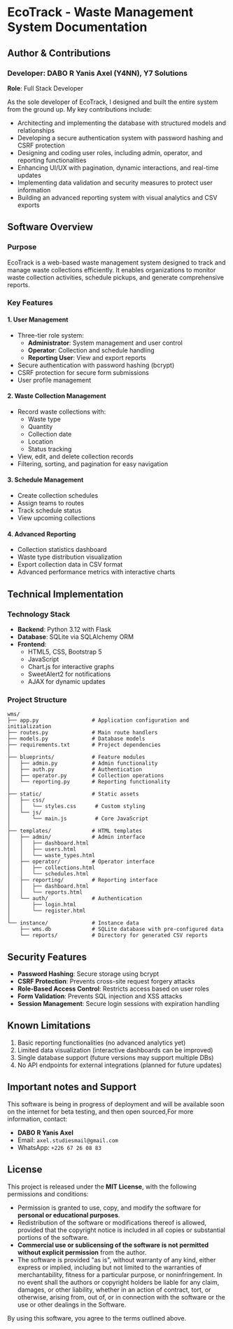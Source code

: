 
# EcoTrack - Waste Management System Documentation

## Author & Contributions

### Developer: DABO R Yanis Axel (Y4NN), Y7 Solutions

**Role**: Full Stack Developer

As the sole developer of EcoTrack, I designed and built the entire system from the ground up. My key contributions include:

- Architecting and implementing the database with structured models and relationships
- Developing a secure authentication system with password hashing and CSRF protection
- Designing and coding user roles, including admin, operator, and reporting functionalities
- Enhancing UI/UX with pagination, dynamic interactions, and real-time updates
- Implementing data validation and security measures to protect user information
- Building an advanced reporting system with visual analytics and CSV exports

## Software Overview

### Purpose

EcoTrack is a web-based waste management system designed to track and manage waste collections efficiently. It enables organizations to monitor waste collection activities, schedule pickups, and generate comprehensive reports.

### Key Features

#### 1. User Management

- Three-tier role system:
  - **Administrator**: System management and user control
  - **Operator**: Collection and schedule handling
  - **Reporting User**: View and export reports
- Secure authentication with password hashing (bcrypt)
- CSRF protection for secure form submissions
- User profile management

#### 2. Waste Collection Management

- Record waste collections with:
  - Waste type
  - Quantity
  - Collection date
  - Location
  - Status tracking
- View, edit, and delete collection records
- Filtering, sorting, and pagination for easy navigation

#### 3. Schedule Management

- Create collection schedules
- Assign teams to routes
- Track schedule status
- View upcoming collections

#### 4. Advanced Reporting

- Collection statistics dashboard
- Waste type distribution visualization
- Export collection data in CSV format
- Advanced performance metrics with interactive charts

## Technical Implementation

### Technology Stack

- **Backend**: Python 3.12 with Flask
- **Database**: SQLite via SQLAlchemy ORM
- **Frontend**:
  - HTML5, CSS, Bootstrap 5
  - JavaScript
  - Chart.js for interactive graphs
  - SweetAlert2 for notifications
  - AJAX for dynamic updates

### Project Structure

```plaintext
wms/
├── app.py                 # Application configuration and initialization
├── routes.py              # Main route handlers
├── models.py              # Database models
├── requirements.txt       # Project dependencies
│
├── blueprints/            # Feature modules
│   ├── admin.py           # Admin functionality
│   ├── auth.py            # Authentication
│   ├── operator.py        # Collection operations
│   └── reporting.py       # Reporting functionality
│
├── static/                # Static assets
│   ├── css/
│   │   └── styles.css      # Custom styling
│   └── js/
│       └── main.js         # Core JavaScript
│
├── templates/             # HTML templates
│   ├── admin/             # Admin interface
│   │   ├── dashboard.html
│   │   ├── users.html
│   │   └── waste_types.html
│   ├── operator/          # Operator interface
│   │   ├── collections.html
│   │   └── schedules.html
│   ├── reporting/         # Reporting interface
│   │   ├── dashboard.html
│   │   └── reports.html
│   └── auth/              # Authentication
│       ├── login.html
│       └── register.html
│
└── instance/              # Instance data
    ├── wms.db             # SQLite database with pre-configured data
    └── reports/           # Directory for generated CSV reports
```

## Security Features

- **Password Hashing**: Secure storage using bcrypt
- **CSRF Protection**: Prevents cross-site request forgery attacks
- **Role-Based Access Control**: Restricts access based on user roles
- **Form Validation**: Prevents SQL injection and XSS attacks
- **Session Management**: Secure login sessions with expiration handling

## Known Limitations

1. Basic reporting functionalities (no advanced analytics yet)
2. Limited data visualization (interactive dashboards can be improved)
3. Single database support (future versions may support multiple DBs)
4. No API endpoints for external integrations (planned for future updates)

## Important notes and Support

This software is being in progress of deployment and will be available soon on the internet for beta testing,
and then open sourced,For more information, contact:

- **DABO R Yanis Axel**
- Email: `axel.studiesmail@gmail.com`
- WhatsApp: `+226 67 26 08 83`

## License

This project is released under the **MIT License**, with the following permissions and conditions:

- Permission is granted to use, copy, and modify the software for **personal or educational purposes**.
- Redistribution of the software or modifications thereof is allowed, provided that the copyright notice is included in all copies or substantial portions of the software.
- **Commercial use or sublicensing of the software is not permitted without explicit permission** from the author.
- The software is provided "as is", without warranty of any kind, either express or implied, including but not limited to the warranties of merchantability, fitness for a particular purpose, or noninfringement. In no event shall the authors or copyright holders be liable for any claim, damages, or other liability, whether in an action of contract, tort, or otherwise, arising from, out of, or in connection with the software or the use or other dealings in the Software.

By using this software, you agree to the terms outlined above.
